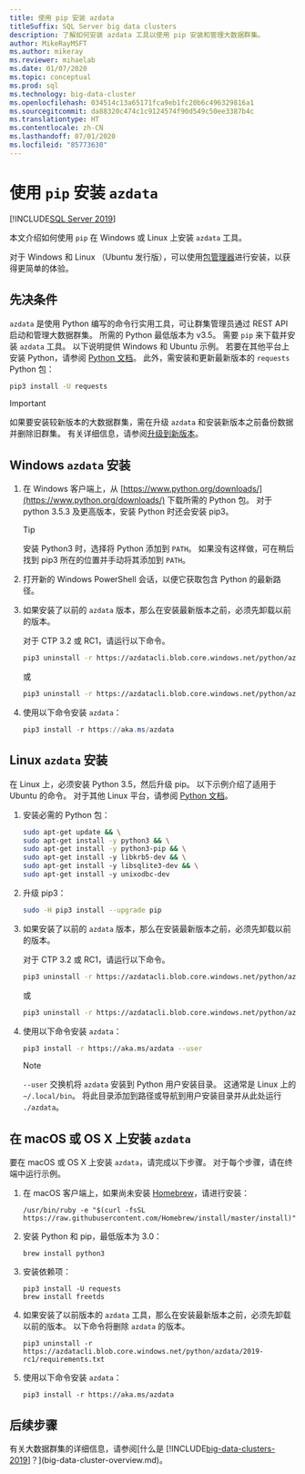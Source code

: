 ```yaml
---
title: 使用 pip 安装 azdata
titleSuffix: SQL Server big data clusters
description: 了解如何安装 azdata 工具以使用 pip 安装和管理大数据群集。
author: MikeRayMSFT
ms.author: mikeray
ms.reviewer: mihaelab
ms.date: 01/07/2020
ms.topic: conceptual
ms.prod: sql
ms.technology: big-data-cluster
ms.openlocfilehash: 034514c13a65171fca9eb1fc20b6c496329816a1
ms.sourcegitcommit: da88320c474c1c9124574f90d549c50ee3387b4c
ms.translationtype: HT
ms.contentlocale: zh-CN
ms.lasthandoff: 07/01/2020
ms.locfileid: "85773630"
---
```

# <a name="install-azdata-with-pip"></a>使用 `pip` 安装 `azdata`

[!INCLUDE[SQL Server 2019](../includes/applies-to-version/sqlserver2019.md)]

本文介绍如何使用 `pip` 在 Windows 或 Linux 上安装 `azdata` 工具。

对于 Windows 和 Linux （Ubuntu 发行版），可以使用[包管理器](./deploy-install-azdata-installer.md)进行安装，以获得更简单的体验。

## <a name="prerequisites"></a><a id="prerequisites"></a>先决条件

`azdata` 是使用 Python 编写的命令行实用工具，可让群集管理员通过 REST API 启动和管理大数据群集。 所需的 Python 最低版本为 v3.5。 需要 `pip` 来下载并安装 `azdata` 工具。 以下说明提供 Windows 和 Ubuntu 示例。 若要在其他平台上安装 Python，请参阅 [Python 文档](https://wiki.python.org/moin/BeginnersGuide/Download)。
此外，需安装和更新最新版本的 `requests` Python 包：

```bash
pip3 install -U requests
```

> [!IMPORTANT]
> 如果要安装较新版本的大数据群集，需在升级 `azdata` 和安装新版本之前备份数据并删除旧群集。 有关详细信息，请参阅[升级到新版本](deployment-upgrade.md)。

## <a name="windows-azdata-installation"></a><a id="windows"></a> Windows `azdata` 安装

1. 在 Windows 客户端上，从 [https://www.python.org/downloads/](https://www.python.org/downloads/) 下载所需的 Python 包。 对于 python 3.5.3 及更高版本，安装 Python 时还会安装 pip3。 

   > [!TIP] 
   > 安装 Python3 时，选择将 Python 添加到 `PATH`。 如果没有这样做，可在稍后找到 pip3 所在的位置并手动将其添加到 `PATH`。

1. 打开新的 Windows PowerShell 会话，以便它获取包含 Python 的最新路径。

1. 如果安装了以前的 `azdata` 版本，那么在安装最新版本之前，必须先卸载以前的版本。

   对于 CTP 3.2 或 RC1，请运行以下命令。

   ```bash
   pip3 uninstall -r https://azdatacli.blob.core.windows.net/python/azdata/2019-ctp3.2/requirements.txt
   ```
   或
   ```bash
   pip3 uninstall -r https://azdatacli.blob.core.windows.net/python/azdata/2019-rc1/requirements.txt
   ```

1. 使用以下命令安装 `azdata`：

   ```powershell
   pip3 install -r https://aka.ms/azdata
   ```

## <a name="linux-azdata-installation"></a><a id="linux"></a> Linux `azdata` 安装

在 Linux 上，必须安装 Python 3.5，然后升级 pip。 以下示例介绍了适用于 Ubuntu 的命令。 对于其他 Linux 平台，请参阅 [Python 文档](https://wiki.python.org/moin/BeginnersGuide/Download)。

1. 安装必需的 Python 包：

   ```bash
   sudo apt-get update && \
   sudo apt-get install -y python3 && \
   sudo apt-get install -y python3-pip && \
   sudo apt-get install -y libkrb5-dev && \
   sudo apt-get install -y libsqlite3-dev && \
   sudo apt-get install -y unixodbc-dev
   ```

1. 升级 pip3：

   ```bash
   sudo -H pip3 install --upgrade pip
   ```

1. 如果安装了以前的 `azdata` 版本，那么在安装最新版本之前，必须先卸载以前的版本。

   对于 CTP 3.2 或 RC1，请运行以下命令。

   ```bash
   pip3 uninstall -r https://azdatacli.blob.core.windows.net/python/azdata/2019-ctp3.2/requirements.txt
   ```
   或
   ```bash
   pip3 uninstall -r https://azdatacli.blob.core.windows.net/python/azdata/2019-rc1/requirements.txt
   ```

1. 使用以下命令安装 `azdata`：

   ```bash
   pip3 install -r https://aka.ms/azdata --user
   ```

   > [!NOTE]
   > `--user` 交换机将 `azdata` 安装到 Python 用户安装目录。 这通常是 Linux 上的 `~/.local/bin`。 将此目录添加到路径或导航到用户安装目录并从此处运行 `./azdata`。

## <a name="install-azdata-on-macos-or-os-x"></a><a id="macOSX"></a> 在 macOS 或 OS X 上安装 `azdata`

要在 macOS 或 OS X 上安装 `azdata`，请完成以下步骤。 对于每个步骤，请在终端中运行示例。

1. 在 macOS 客户端上，如果尚未安装 [Homebrew](https://brew.sh)，请进行安装：

   ```
   /usr/bin/ruby -e "$(curl -fsSL https://raw.githubusercontent.com/Homebrew/install/master/install)"
   ```

1. 安装 Python 和 pip，最低版本为 3.0：

   ```
   brew install python3
   ```

1. 安装依赖项：

   ```
   pip3 install -U requests
   brew install freetds
   ```

1. 如果安装了以前版本的 `azdata` 工具，那么在安装最新版本之前，必须先卸载以前的版本。 以下命令将删除 `azdata` 的版本。

   ```
   pip3 uninstall -r https://azdatacli.blob.core.windows.net/python/azdata/2019-rc1/requirements.txt
   ```

1. 使用以下命令安装 `azdata`：

   ```
   pip3 install -r https://aka.ms/azdata
   ```

## <a name="next-steps"></a>后续步骤

有关大数据群集的详细信息，请参阅[什么是 [!INCLUDE[big-data-clusters-2019](../includes/ssbigdataclusters-ver15.md)]？](big-data-cluster-overview.md)。
